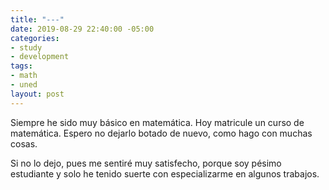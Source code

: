 ```yaml
---
title: "---"
date: 2019-08-29 22:40:00 -05:00
categories:
- study
- development
tags:
- math
- uned
layout: post
---
```


Siempre he sido muy básico en matemática.
Hoy matricule un curso de matemática. 
Espero no dejarlo botado de nuevo, como hago con muchas cosas. 

Si no lo dejo, pues me sentiré muy satisfecho, porque soy pésimo estudiante y solo he tenido suerte con especializarme en algunos trabajos.
